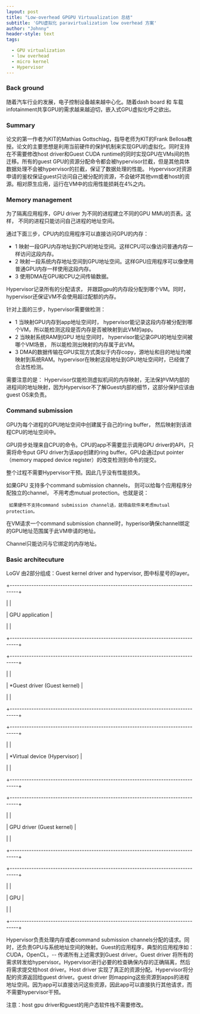 ```yaml
---
layout: post
title: "Low-overhead GPGPU Virtuualization 总结"
subtitle: 'GPU虚拟化 paravirtualization low overhead 方案'
author: "Johnny"
header-style: text
tags:

  - GPU virtualization
  - low overhead
  - micro kernel
  - Hypervisor
---
```




### Back ground

随着汽车行业的发展，电子控制设备越来越中心化。随着dash board 和 车载infotainment共享GPU的需求越来越迫切，嵌入式GPU虚拟化呼之欲出。



### Summary

论文的第一作者为KIT的Mathias Gottschlag，指导老师为KIT的Frank Bellosa教授。论文的主要思想是利用当前硬件的保护机制来实现GPU的虚拟化。同时支持在不需要修改host driver和Guest CUDA runtime的同时实现GPU在VMs间的热迁移。所有的guest GPU的资源分配命令都会被hypervisor拦截，但是其他具体数据处理不会被hypervisor的拦截，保证了数据处理的性能。 Hypervisor对资源申请的鉴权保证guest只访问自己被分配的资源，不会破坏其他vm或者host的资源。相对原生应用，运行在VM中的应用性能损耗在4%之内。

### Memory management

为了隔离应用程序，GPU driver 为不同的进程建立不同的GPU MMU的页表。这样， 不同的进程只能访问自己进程的地址空间。

通过下面三步，CPU内的应用程序可以直接访问GPU的内存：

- 1 映射一段GPU内存地址到CPU的地址空间。这样CPU可以像访问普通内存一样访问这段内存。
- 2 映射一段系统内存地址空间到GPU地址空间。这样GPU应用程序可以像使用普通GPU内存一样使用这段内存。
- 3 使用DMA在GPU和CPU之间传输数据。

Hypervisor记录所有的分配请求， 并跟踪gpu的内存段分配到哪个VM。同时， hypervisor还保证VM不会使用超过配额的内存。

针对上面的三步，hypervisor需要做检测：

- 1 当映射GPU内存到app地址空间时， hypervisor能记录这段内存被分配到哪个VM，所以能检测这段是否内存是否被映射到此VM的app。
- 2 当映射系统RAM到GPU 地址空间时， hypervisor能记录GPU的地址空间被哪个VM场景， 所以能检测出映射的内存属于此VM。
- 3 DMA的数据传输在GPU实现方式类似于内存copy，源地址和目的地址均被映射到系统RAM。hypervisor在映射这段地址到GPU地址空间时，已经做了合法性检测。

需要注意的是： Hypervisor仅能检测虚拟机间的内存映射，无法保护VM内部的进程间的地址映射，因为Hypervisor不了解Guest内部的细节，这部分保护应该由guest OS来负责。

### Command submission

GPU为每个进程的GPU地址空间中创建属于自己的ring buffer， 然后映射到该进程CPU的地址空间中。

GPU异步处理来自CPU的命令。CPU的app不需要显示调用GPU driver的API，只需将命令put GPU driver为该app创建的ring buffer。GPU会通过put pointer（memory mapped device register）的改变检测到命令的提交。

整个过程不需要Hypervisor干预。因此几乎没有性能损失。

如果GPU 支持多个command submission channels， 则可以给每个应用程序分配独立的channel， 不用考虑mutual protection。也就是说：

` 如果硬件不支持command submission channel话，就得由软件来考虑mutual protection。`

在VM请求一个command submission channel时，hyperisor确保channel绑定的GPU地址范围属于此VM申请的地址。

Channel只能访问与它绑定的内存地址。

### Basic architecuture

LoGV 由2部分组成：Guest kernel driver and hypervisor, 图中标星号的layer。

+---------------------------------------------------------------------------------+

|                                                                                                     |

|         GPU application                                                               |

|                                                                                                     |

+---------------------------------------------------------------------------------+

+---------------------------------------------------------------------------------+

|                                                                                                     |

|         *Guest driver            (Guest kernel)                                |

|                                                                                                     |

+---------------------------------------------------------------------------------+

+---------------------------------------------------------------------------------+

|                                                                                                     |

|         *Virtual device          (Hypervisor)                                   |

|                                                                                                     |

+---------------------------------------------------------------------------------+

+---------------------------------------------------------------------------------+

|                                                                                                     |

|         GPU driver            (Guest kernel)                                    |

|                                                                                                     |

+---------------------------------------------------------------------------------+

+---------------------------------------------------------------------------------+

|                                                                                                     |

|         GPU                                                                                    |

|                                                                                                     |

+---------------------------------------------------------------------------------+

Hypervisor负责处理内存或者command submission channels分配的请求。同时，还负责GPU与系统地址空间的映射。Guest的应用程序，典型的应用程序如： CUDA，OpenCL，-- 传递所有上述需求到Guest driver。Guest driver 将所有的需求转发给hypervisor。Hypervisor进行必要的检查确保内存的正确隔离，然后将需求提交给host driver。Host driver 实现了真正的资源分配。Hypervisor将分配的资源返回给guest driver。guest driver 则mapping这些资源到apps的进程地址空间。因为app可以直接访问这些资源，因此app可以直接执行其他请求，而不需要hypervisor干预。

注意：host gpu driver和guest的用户态软件栈不需要修改。